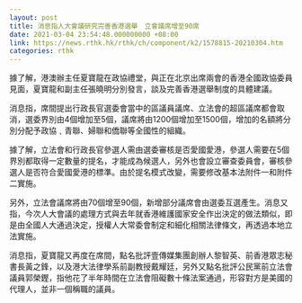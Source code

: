 ```yaml
---
layout: post
title: 消息指人大會議研究完善香港選舉　立會議席增至90席
date: 2021-03-04 23:54:48.000000000 +08:00
link: https://news.rthk.hk/rthk/ch/component/k2/1578815-20210304.htm
categories: rthk
---
```


據了解，港澳辦主任夏寶龍在政協禮堂，與正在北京出席兩會的香港全國政協委員見面，夏寶龍和副主任張曉明分別發言，談及完善香港選舉制度的具體建議。

消息指，席間提出行政長官選委會當中的區議員議席、立法會的超區議席都會取消，選委界別由4個增加至5個，議席將由1200個增加至1500個，增加的名額將分別分配予政協﹑青聯、婦聯和僑聯等全國性的組織。

據了解，立法會和行政長官參選人需由選委審核是否愛國愛港，參選人需要在5個界別都取得一定數量的提名，才能成為候選人，另外也會設立審查委員會，審核參選人是否符合愛國愛港的標準。由於提名模式改變，需要修改基本法附件一和附件二實施。

另外，立法會議席將由70個增至90個，新增部分議席會由選委互選產生。消息又指，今次人大會議的處理方式與去年就香港維護國家安全作出決定的做法類似，即是由全國人大通過決定，授權人大常委會制定和細化相關法律條文，再透過本地立法實施。

消息指，夏寶龍又再度在席間，點名批評壹傳媒集團創辦人黎智英、前香港眾志秘書長黃之鋒，以及港大法律學系前副教授戴耀廷，另外又點名批評公民黨前立法會議員郭榮鏗，指他花了半年時間在立法會阻礙數十條法案通過，形容對方是美國的代理人，並非一個稱職的議員。
